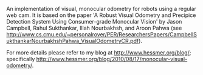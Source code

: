 An implementation of visual, monocular odometry for robots using a regular web cam. It is based on the paper 'A Robust Visual Odometry and Precipice Detection
System Using Consumer-grade Monocular Vision' by Jason Campbell, Rahul Sukthankar, Illah Nourbakhsh, and Aroon Pahwa (see http://www.cs.cmu.edu/~personalrover/PER/ResearchersPapers/CampbellSukthankarNourbakhshPahwa_VisualOdometryCR.pdf).

For more details please refer to my blog at http://www.hessmer.org/blog/; specifically http://www.hessmer.org/blog/2010/08/17/monocular-visual-odometry/.